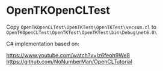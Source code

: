 # OpenTKOpenCLTest

Copy ```OpenTKOpenCLTest\OpenTKTest\OpenTKTest\vecsum.cl``` to ```OpenTKOpenCLTest\OpenTKTest\OpenTKTest\bin\Debug\net6.0\```

C# implementation based on:

https://www.youtube.com/watch?v=Iz6feoh9We8
https://github.com/NoNumberMan/OpenCLTutorial
